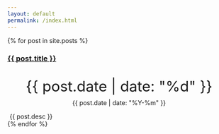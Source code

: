```yaml
---
layout: default
permalink: /index.html
---
```

<!-- 文章列表 -->
<div class="container">
	<div class="row" id="posts">
		{% for post in site.posts %}
		<div class="col-md-6 col-sm-12 col-xs-12">
			<div class="panel panel-{% if post.style %}{{ post.style }}{% else %}{{ "default" }}{% endif %}">
				<div class="panel-heading">
					<h3 class="panel-title"><span class="glyphicon glyphicon-file"></span> <a href="{{ post.url }}">{{ post.title }}</a></h3>
				</div>
				<div class="panel-body">
					<div class="media">
						<div class="pull-left" align="center">
							<p style="font-size: 33px;margin-bottom: -5px;" class="text-{% if post.style %}{{ post.style }}{% else %}{{ "muted" }}{% endif %}">{{ post.date | date: "%d" }}</p>
							<p class="text-{% if post.style %}{{ post.style }}{% else %}{{ "muted" }}{% endif %}">{{ post.date | date: "%Y-%m" }}</p>
						</div>
						<div class="media-body text-{% if post.style %}{{ post.style }}{% else %}{{ "muted" }}{% endif %}" style="padding-left: 5px;">
							{{ post.desc }}
						</div>
					</div>
				</div>
			</div>
		</div>
		{% endfor %}
	</div>
</div>
<!-- 右键菜单 -->
<script src="/static/js/bmenu.js"></script>
<script type="text/javascript">
var category_menu = [];
category_menu.push({
	text: '<i class="pull-right badge">{{ site.posts | size }}</i>全部分类',
	icon: 'glyphicon-th',
	callback: function(){
		getCategory('all');
	}
});
category_menu.push({
	text: '---'
});
{% for category in site.categories %}
category_menu.push({
	text: '<i class="pull-right badge">{{ category[1] | size }}</i>{{ category[0] }}',
	icon: 'glyphicon-file',
	callback: function(){
		getCategory('{{ category[0] }}');
	}
});
{% endfor %}
category_menu.push({
	text: '---'
});
category_menu.push({
	text: '默认分类',
	icon: 'glyphicon-th-large',
	callback: function(){
		getCategory('');
	}
});

var mainmenu = bmenu.init([
{
	text: '返回顶部',
	icon: 'glyphicon-chevron-up',
	callback: function(){
		location.href = "#top";
	}
},{
	text: '---'
},{
	text: '刷新页面',
	icon: 'glyphicon-refresh',
	callback: function(){
		location.reload();
	}
},{
	text: '---'
},{
	text: '文章分类',
	icon: 'glyphicon-th-large',
	menu: category_menu
},{
	text: '个人页面',
	icon: 'glyphicon-book',
	menu: [
	{
		text: '关于本站',
		icon: 'glyphicon-heart',
		callback: function(){
			window.open("/about/", "_blank");
		}
	},{
		text: '留个言吧',
		icon: 'glyphicon-envelope',
		callback: function(){
			window.open("/guest/", "_blank");
		}
	},{
		text: '---'
	},{
		text: 'GitHub',
		icon: 'glyphicon-paperclip',
		callback: function(){
			window.open("https://github.com/h01", "_blank");
		}
	}]
},{
	text: '---'
},{
	text: '关闭页面',
	icon: 'glyphicon-off',
	disabled: true
}
]);
bmenu.bind(mainmenu, document);
</script>